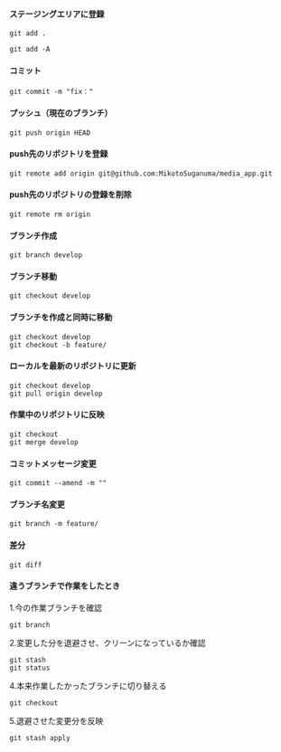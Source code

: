 #### ステージングエリアに登録
```
git add .
```
```
git add -A
```

#### コミット
```
git commit -m "fix："
```

#### プッシュ（現在のブランチ）
```
git push origin HEAD
```

#### push先のリポジトリを登録
```
git remote add origin git@github.com:MikotoSuganuma/media_app.git
```

#### push先のリポジトリの登録を削除
```
git remote rm origin
```

#### ブランチ作成
```
git branch develop
```

#### ブランチ移動
```
git checkout develop
```

#### ブランチを作成と同時に移動
```
git checkout develop
git checkout -b feature/
```

#### ローカルを最新のリポジトリに更新
```
git checkout develop
git pull origin develop
```

#### 作業中のリポジトリに反映
```
git checkout
git merge develop
```

#### コミットメッセージ変更
```
git commit --amend -m ""
```

#### ブランチ名変更
```
git branch -m feature/
```

#### 差分
```
git diff
```

#### 違うブランチで作業をしたとき

1.今の作業ブランチを確認
```
git branch
```

2.変更した分を退避させ、クリーンになっているか確認
```
git stash
git status
```
4.本来作業したかったブランチに切り替える
```
git checkout
```
5.退避させた変更分を反映
```
git stash apply
```